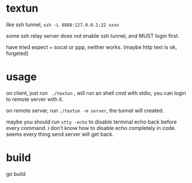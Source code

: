 # textun
like ssh tunnel, `ssh -L 8888:127.0.0.1:22 xxxx`

some ssh relay server does not enable ssh tunnel, and MUST login first.

have tried expect + socat or ppp, neither works. (maybe http text is ok, forgeted)

# usage
on client, just run ` ./textun` , will run an shell cmd with stdio, you can login to remote server with it.

on remote server, run `./textun -m server`, the tunnel will created.

maybe you should run `stty -echo` to disable terminal echo back before every command. i don't know how to disable echo completely in code. seems every thing send server will get back.

# build
go build
